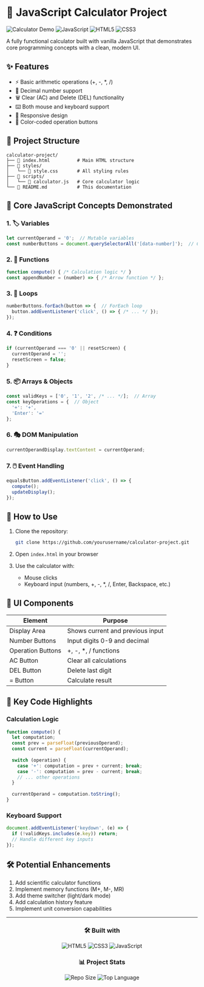 # 🧮 JavaScript Calculator Project

![Calculator Demo](https://img.shields.io/badge/Demo-Click%20to%20Try-brightgreen?style=for-the-badge) 
![JavaScript](https://img.shields.io/badge/JavaScript-ES6+-yellow?style=for-the-badge&logo=javascript)
![HTML5](https://img.shields.io/badge/HTML5-E34F26?style=for-the-badge&logo=html5&logoColor=white)
![CSS3](https://img.shields.io/badge/CSS3-1572B6?style=for-the-badge&logo=css3&logoColor=white)

A fully functional calculator built with vanilla JavaScript that demonstrates core programming concepts with a clean, modern UI.

## ✨ Features

- ⚡ Basic arithmetic operations (+, -, *, /)
- 🔢 Decimal number support
- 🗑️ Clear (AC) and Delete (DEL) functionality
- ⌨️ Both mouse and keyboard support
- 📱 Responsive design
- 🌈 Color-coded operation buttons

## 📁 Project Structure

```
calculator-project/
├── 📄 index.html          # Main HTML structure
├── 📂 styles/
│   └── 📄 style.css       # All styling rules
├── 📂 scripts/
│   └── 📄 calculator.js   # Core calculator logic
└── 📄 README.md           # This documentation
```

## 🧠 Core JavaScript Concepts Demonstrated

### 1. 🏷️ Variables
```javascript
let currentOperand = '0';  // Mutable variables
const numberButtons = document.querySelectorAll('[data-number]');  // Constants
```

### 2. 🔄 Functions
```javascript
function compute() { /* Calculation logic */ }
const appendNumber = (number) => { /* Arrow function */ };
```

### 3. 🔁 Loops
```javascript
numberButtons.forEach(button => {  // ForEach loop
  button.addEventListener('click', () => { /* ... */ });
});
```

### 4. ❓ Conditions
```javascript
if (currentOperand === '0' || resetScreen) {
  currentOperand = '';
  resetScreen = false;
}
```

### 5. 📦 Arrays & Objects
```javascript
const validKeys = ['0', '1', '2', /* ... */];  // Array
const keyOperations = {  // Object
  '+': '+',
  'Enter': '='
};
```

### 6. 🎭 DOM Manipulation
```javascript
currentOperandDisplay.textContent = currentOperand;
```

### 7. 🖱️ Event Handling
```javascript
equalsButton.addEventListener('click', () => {
  compute();
  updateDisplay();
});
```

## 🚀 How to Use

1. Clone the repository:
   ```bash
   git clone https://github.com/yourusername/calculator-project.git
   ```

2. Open `index.html` in your browser

3. Use the calculator with:
   - Mouse clicks
   - Keyboard input (numbers, +, -, *, /, Enter, Backspace, etc.)

## 🎨 UI Components

| Element          | Purpose                          |
|------------------|----------------------------------|
| Display Area     | Shows current and previous input |
| Number Buttons   | Input digits 0-9 and decimal     |
| Operation Buttons| +, -, *, / functions             |
| AC Button        | Clear all calculations           |
| DEL Button       | Delete last digit                |
| = Button         | Calculate result                 |

## 🌟 Key Code Highlights

### Calculation Logic
```javascript
function compute() {
  let computation;
  const prev = parseFloat(previousOperand);
  const current = parseFloat(currentOperand);
  
  switch (operation) {
    case '+': computation = prev + current; break;
    case '-': computation = prev - current; break;
    // ... other operations
  }
  
  currentOperand = computation.toString();
}
```

### Keyboard Support
```javascript
document.addEventListener('keydown', (e) => {
  if (!validKeys.includes(e.key)) return;
  // Handle different key inputs
});
```

## 🛠️ Potential Enhancements

1. Add scientific calculator functions
2. Implement memory functions (M+, M-, MR)
3. Add theme switcher (light/dark mode)
4. Add calculation history feature
5. Implement unit conversion capabilities


---

<div align="center">
  <h3>🛠 Built with</h3>
  <img src="https://img.icons8.com/color/48/000000/html-5--v1.png" alt="HTML5"/>
  <img src="https://img.icons8.com/color/48/000000/css3.png" alt="CSS3"/>
  <img src="https://img.icons8.com/color/48/000000/javascript--v1.png" alt="JavaScript"/>
</div>

<div align="center">
  <h3>📊 Project Stats</h3>
  <img src="https://img.shields.io/github/repo-size/yourusername/calculator-project" alt="Repo Size"/>
  <img src="https://img.shields.io/github/languages/top/yourusername/calculator-project" alt="Top Language"/>
</div>
